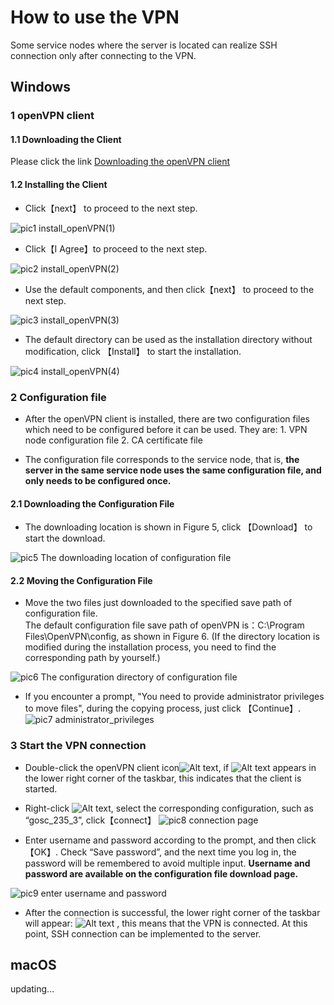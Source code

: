 # How to use the VPN
Some service nodes where the server is located can realize SSH connection only after connecting to the VPN.

## Windows  
### 1 openVPN client   
#### 1.1 Downloading the Client
Please click the link [Downloading the openVPN client](https://obs.cstcloud.cn/share/obs/cstcloud/OpenVPN-2.5.4-I604-amd64.msi)

#### 1.2 Installing the Client 
* Click【next】 to proceed to the next step.

![pic1 install_openVPN(1)](./img/1-openVPN-1.jpg)

* Click【I Agree】to proceed to the next step. 

![pic2 install_openVPN(2)](./img/1-openVPN-2.png)

* Use the default components, and then click【next】 to proceed to the next step. 

![pic3 install_openVPN(3)](./img/1-openVPN-3.jpg)

* The default directory can be used as the installation directory without modification, 
click 【Install】 to start the installation. 

![pic4 install_openVPN(4)](./img/1-openVPN-4.jpg)

### 2 Configuration file

* After the openVPN client is installed, there are two configuration files which need to be configured before it can be used.
They are: 1. VPN node configuration file  2. CA certificate file

* The configuration file corresponds to the service node, that is, **the server in the same service node uses the same configuration file, and only needs to be configured once.**  

####  2.1 Downloading the Configuration File   
* The downloading location is shown in Figure 5, click 【Download】 to start the download.

![pic5 The downloading location of configuration file](./img/2-configfiles.jpg)

#### 2.2 Moving the Configuration File
* Move the two files just downloaded to the specified save path of configuration file.   
  The default configuration file save path of openVPN is：C:\Program Files\OpenVPN\config, as shown in Figure 6. (If the directory location is modified during the installation process, you need to find the corresponding path by yourself.) 
  

![pic6 The configuration directory of configuration file](./img/3-configfiles.jpg)

* If you encounter a prompt, "You need to provide administrator privileges to move files", during the copying process, just click 【Continue】.  
![pic7 administrator_privileges](./img/3-admin.jpg)  

### 3 Start the VPN connection  

* Double-click the openVPN client icon![Alt text](./img/4-openVPN-icon.jpg), if ![Alt text](./img/4-bottom-right-icon.jpg) appears in the lower right corner of the taskbar, this indicates that the client is started.

* Right-click ![Alt text](./img/4-bottom-right-icon.jpg), select the corresponding configuration, such as “gosc_235_3”, click【connect】
![pic8 connection page](./img/4-connect.jpg)

* Enter username and password according to the prompt, and then click 【OK】. Check “Save password”, and the next time you log in, the password will be remembered to avoid multiple input. **Username and password are available on the configuration file download page.**

![pic9 enter username and password](./img/4-user-password.jpg)

* After the connection is successful, the lower right corner of the taskbar will appear: ![Alt text](./img/4-conn-success.png) , this means that the VPN is connected. At this point, SSH connection can be implemented to the server.


## macOS
updating...
